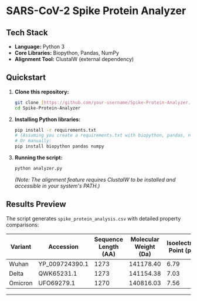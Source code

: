 # SARS-CoV-2 Spike Protein Analyzer

## Tech Stack

- **Language:** Python 3
- **Core Libraries:** Biopython, Pandas, NumPy
- **Alignment Tool:** ClustalW (external dependency)

## Quickstart

1.  **Clone this repository:**
    ```bash
    git clone [https://github.com/your-username/Spike-Protein-Analyzer.git](https://github.com/your-username/Spike-Protein-Analyzer.git)
    cd Spike-Protein-Analyzer
    ```

2.  **Installing Python libraries:**
    ```bash
    pip install -r requirements.txt 
    # (Assuming you create a requirements.txt with biopython, pandas, numpy)
    # Or manually:
    pip install biopython pandas numpy
    ```

3.  **Running the script:**
    ```bash
    python analyzer.py
    ```
    *(Note: The alignment feature requires ClustalW to be installed and accessible in your system's PATH.)*

## Results Preview

The script generates `spike_protein_analysis.csv` with detailed property comparisons:

| Variant | Accession      | Sequence Length (AA) | Molecular Weight (Da) | Isoelectric Point (pI) |
|---------|----------------|----------------------|-----------------------|------------------------|
| Wuhan   | YP_009724390.1 | 1273                 | 141178.40             | 6.79                   |
| Delta   | QWK65231.1     | 1273                 | 141154.38             | 7.03                   |
| Omicron | UFO69279.1     | 1270                 | 140816.03             | 7.56                   |

---
